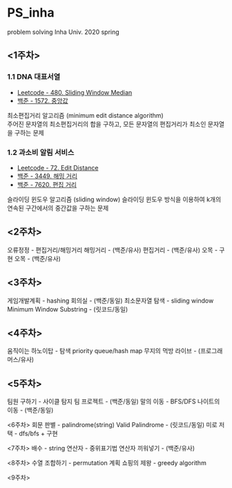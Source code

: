 # PS_inha
problem solving Inha Univ. 2020 spring

## <1주차>
### 1.1 DNA 대표서열
* <a href="https://leetcode.com/problems/sliding-window-median/">Leetcode - 480. Sliding Window Median</a>  
* <a href="https://www.acmicpc.net/problem/1572">백준 - 1572. 중앙값</a> 

최소편집거리 알고리즘 (minimum edit distance algorithm)  
주어진 문자열의 최소편집거리의 합을 구하고, 모든 문자열의 편집거리가 최소인 문자열을 구하는 문제  

  
### 1.2 과소비 알림 서비스
* <a href="https://leetcode.com/problems/edit-distance/">Leetcode - 72. Edit Distance</a>  
* <a href="https://www.acmicpc.net/problem/3449">백준 - 3449. 해밍 거리</a>  
* <a href="https://www.acmicpc.net/problem/7620">백준 - 7620. 편집 거리</a>  

슬라이딩 윈도우 알고리즘 (sliding window)
슬라이딩 윈도우 방식을 이용하여 k개의 연속된 구간에서의 중간값을 구하는 문제
 
 

## <2주차>
오류정정 - 편집거리/해밍거리
	해밍거리 - (백준/유사)
	편집거리 - (백준/유사)
오목 - 구현
    오목 - (백준/유사)

## <3주차>
게임개발계획 - hashing
    회의실 - (백준/동일)
최소문자열 탐색 - sliding window
	Minimum Window Substring - (릿코드/동일)

## <4주차>
움직이는 하노이탑 - 탐색 priority queue/hash map
	무지의 먹방 라이브 - (프로그래머스/유사)

## <5주차>
팀원 구하기 - 사이클 탐지
	팀 프로젝트 - (백준/동일)
말의 이동 - BFS/DFS
	나이트의 이동 - (백준/동일)

<6주차>
회문 판별 - palindrome(string)
        Valid Palindrome - (릿코드/동일)
미로 저택 - dfs/bfs + 구현

<7주차>
배수 - string
연산자 - 중위표기법
        연산자 끼워넣기 - (백준/유사)

<8주차>
수열 조합하기 - permutation
계획 쇼핑의 제왕 - greedy algorithm

<9주차>

